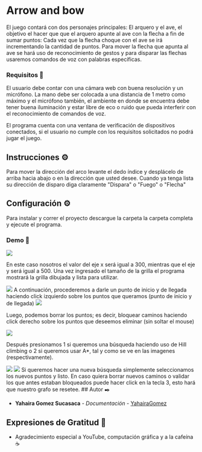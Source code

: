 # Arrow and bow
El juego contará con dos personajes principales: El arquero y el ave, el objetivo el hacer que que el arquero apunte al ave con la flecha a fin de sumar puntos: 
Cada vez que la flecha choque con el ave se irá incrementando la cantidad de puntos. 
Para mover la flecha que apunta al ave se hará uso de reconocimiento de gestos y para disparar las flechas usaremos comandos de voz con palabras específicas.

### Requisitos 🔧

El usuario debe contar con una cámara web con buena resolución y un micrófono.
La mano debe ser colocada a una distancia de 1 metro como máximo y el micrófono también, el ambiente en donde se encuentra debe tener buena iluminación y estar libre de eco
o ruido que pueda interferir con el reconocimiento de comandos de voz.

El programa cuenta con una ventana de verificación de dispositivos conectados, si el usuario no cumple con los requisitos solicitados no podrá jugar el juego.
            

## Instrucciones ⚙️
Para mover la dirección del arco levante el dedo índice y desplácelo de arriba hacia abajo o en la dirección que usted desee. Cuando ya tenga lista su dirección de disparo
diga claramente "Dispara" o "Fuego" o "Flecha"

## Configuración ⚙️
Para instalar y correr el proyecto descargue la carpeta la carpeta completa y ejecute el programa.

### Demo 🔧

<img src="https://github.com/YahairaGomez/IA/blob/main/Images/input.png">

En este caso nosotros el valor del eje x será igual a 300, mientras que el eje y será igual a 500. Una vez ingresado el tamaño de la grilla el programa mostrará la grilla dibujada y lista para utilizar.

<img src="https://github.com/YahairaGomez/IA/blob/main/Images/grilla.png">
A continuación, procederemos a darle un punto de inicio y de llegada haciendo click izquierdo sobre los puntos que queramos (punto de inicio y de llegada)

<img src="https://github.com/YahairaGomez/IA/blob/main/Images/ini.png">

Luego, podemos borrar los puntos; es decir, bloquear caminos haciendo click derecho sobre los puntos que deseemos eliminar (sin  soltar el mouse)

<img src="https://github.com/YahairaGomez/IA/blob/main/Images/borrado.png">

Después presionamos 1 si queremos una búsqueda haciendo uso de Hill climbing o 2 si queremos usar A*, tal y como se ve en las imagenes (respectivamente).


<img src="https://github.com/YahairaGomez/IA/blob/main/Images/hillclimbing.png">
<img src="https://github.com/YahairaGomez/IA/blob/main/Images/a_star.png">
Si queremos hacer una nueva búsqueda simplemente seleccionamos los nuevos puntos y listo. En caso quiera borrar nuevos caminos o validar los que antes estaban bloqueados puede hacer click en la tecla 3, esto hará que nuestro grafo se resetee.
## Autor ✒️

* **Yahaira Gomez Sucasaca** - *Documentación* - [YahairaGomez](https://github.com/YahairaGomez)

## Expresiones de Gratitud 🎁

* Agradecimiento especial a YouTube, computación gráfica y a la cafeína ☕
